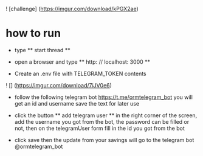 

! [challenge] (https://imgur.com/download/kPGX2ae)

# how to run

- type ** start thread **

- open a browser and type ** http: // localhost: 3000 **

- Create an .env file with TELEGRAM_TOKEN contents

! [] (https://imgur.com/download/7iJV0e6)

- follow the following telegram bot https://t.me/ormtelegram_bot you will get an id and username save the text for later use

- click the button ** add telegram user ** in the right corner of the screen, add the username you got from the bot, the password can be filled or not, then on the telegramUser form fill in the id you got from the bot

- click save then the update from your savings will go to the telegram bot @ormtelegram_bot
